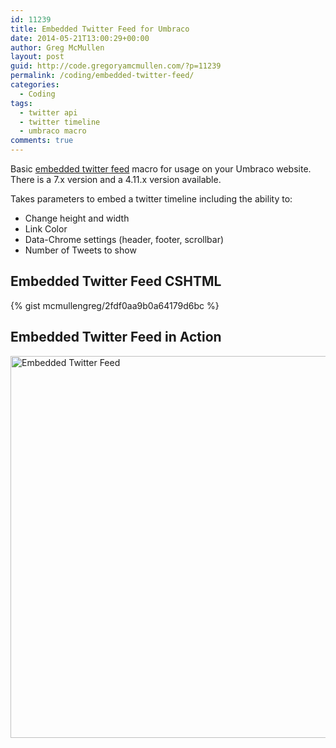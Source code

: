 ```yaml
---
id: 11239
title: Embedded Twitter Feed for Umbraco
date: 2014-05-21T13:00:29+00:00
author: Greg McMullen
layout: post
guid: http://code.gregoryamcmullen.com/?p=11239
permalink: /coding/embedded-twitter-feed/
categories:
  - Coding
tags:
  - twitter api
  - twitter timeline
  - umbraco macro
comments: true
---
```

Basic [embedded twitter feed](http://our.umbraco.org/projects/website-utilities/twitter-embedded-timeline) macro for usage on your Umbraco website. There is a 7.x version and a 4.11.x version available.

Takes parameters to embed a twitter timeline including the ability to:

  * Change height and width
  * Link Color
  * Data-Chrome settings (header, footer, scrollbar)
  * Number of Tweets to show

## Embedded Twitter Feed CSHTML

{% gist mcmullengreg/2fdf0aa9b0a64179d6bc %}

## Embedded Twitter Feed in Action

<img class="aligncenter size-full wp-image-12650" src="http://gregoryamcmullen.com/wp-content/uploads/2014/05/UmbracoTwitter.jpg" alt="Embedded Twitter Feed" width="850" height="611" srcset="http://wp.gregoryamcmullen.com/wp-content/uploads/2014/05/UmbracoTwitter-300x216.jpg 300w, http://wp.gregoryamcmullen.com/wp-content/uploads/2014/05/UmbracoTwitter-816x587.jpg 816w, http://wp.gregoryamcmullen.com/wp-content/uploads/2014/05/UmbracoTwitter.jpg 850w" sizes="(max-width: 850px) 100vw, 850px" />